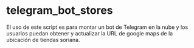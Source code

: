 # telegram_bot_stores

El uso de este script es para montar un bot de Telegram en la nube y los usuarios puedan obtener y actualizar la URL de google maps de la ubicación de tiendas soriana.

